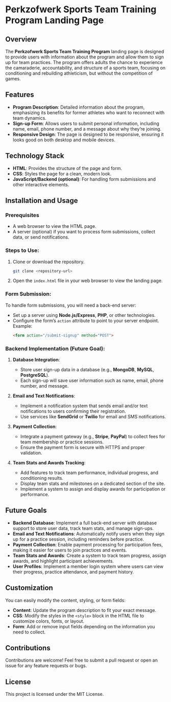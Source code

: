 # Perkzofwerk Sports Team Training Program Landing Page

## Overview
The **Perkzofwerk Sports Team Training Program** landing page is designed to provide users with information about the program and allow them to sign up for team practices. The program offers adults the chance to experience the camaraderie, accountability, and structure of a sports team, focusing on conditioning and rebuilding athleticism, but without the competition of games.

## Features
- **Program Description**: Detailed information about the program, emphasizing its benefits for former athletes who want to reconnect with team dynamics.
- **Sign-up Form**: Allows users to submit personal information, including name, email, phone number, and a message about why they’re joining.
- **Responsive Design**: The page is designed to be responsive, ensuring it looks good on both desktop and mobile devices.

## Technology Stack
- **HTML**: Provides the structure of the page and form.
- **CSS**: Styles the page for a clean, modern look.
- **JavaScript/Backend (optional)**: For handling form submissions and other interactive elements.

## Installation and Usage
### Prerequisites
- A web browser to view the HTML page.
- A server (optional) if you want to process form submissions, collect data, or send notifications.

### Steps to Use:
1. Clone or download the repository.
   ```bash
   git clone <repository-url>
   ```
2. Open the `index.html` file in your web browser to view the landing page.

### Form Submission:
To handle form submissions, you will need a back-end server:
- Set up a server using **Node.js/Express**, **PHP**, or other technologies.
- Configure the form’s `action` attribute to point to your server endpoint.
  Example:
  ```html
  <form action="/submit-signup" method="POST">
  ```
  
### Backend Implementation (Future Goal):
1. **Database Integration**:
   - Store user sign-up data in a database (e.g., **MongoDB**, **MySQL**, **PostgreSQL**).
   - Each sign-up will save user information such as name, email, phone number, and message.

2. **Email and Text Notifications**:
   - Implement a notification system that sends email and/or text notifications to users confirming their registration.
   - Use services like **SendGrid** or **Twilio** for email and SMS notifications.

3. **Payment Collection**:
   - Integrate a payment gateway (e.g., **Stripe**, **PayPal**) to collect fees for team membership or practice sessions.
   - Ensure the payment form is secure with HTTPS and proper validation.

4. **Team Stats and Awards Tracking**:
   - Add features to track team performance, individual progress, and conditioning results.
   - Display team stats and milestones on a dedicated section of the site.
   - Implement a system to assign and display awards for participation or performance.

## Future Goals
- **Backend Database**: Implement a full back-end server with database support to store user data, track team stats, and manage sign-ups.
- **Email and Text Notifications**: Automatically notify users when they sign up for a practice session, including reminders before practice.
- **Payment Collection**: Enable payment processing for participation fees, making it easier for users to join practices and events.
- **Team Stats and Awards**: Create a system to track team progress, assign awards, and highlight participant achievements.
- **User Profiles**: Implement a member login system where users can view their progress, practice attendance, and payment history.

## Customization
You can easily modify the content, styling, or form fields:
- **Content**: Update the program description to fit your exact message.
- **CSS**: Modify the styles in the `<style>` block in the HTML file to customize colors, fonts, or layout.
- **Form**: Add or remove input fields depending on the information you need to collect.

## Contributions
Contributions are welcome! Feel free to submit a pull request or open an issue for any feature requests or bugs.

## License
This project is licensed under the MIT License.
